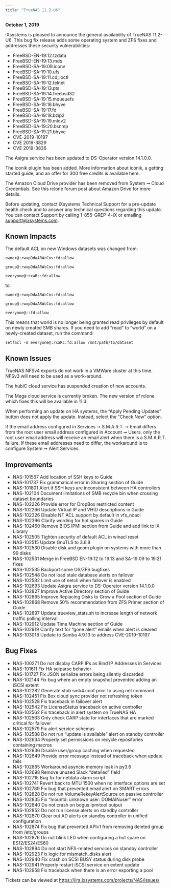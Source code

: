 ```yaml
---
title: "TrueNAS 11.2-U6"
---
```


**October 1, 2019**

iXsystems is pleased to announce the general availability of TrueNAS 11.2-U6. This bug fix release adds some operating system and ZFS fixes and addresses these security vulnerabilities:

+ FreeBSD-EN-19:12.tzdata
+ FreeBSD-EN-19:13.mds
+ FreeBSD-SA-19:09.iconv
+ FreeBSD-SA-19:10.ufs
+ FreeBSD-SA-19:11.cd_ioctl
+ FreeBSD-SA-19:12.telnet
+ FreeBSD-SA-19:13.pts
+ FreeBSD-SA-19:14.freebsd32
+ FreeBSD-SA-19:15.mqueuefs
+ FreeBSD-SA-19:16.bhyve
+ FreeBSD-SA-19:17.fd
+ FreeBSD-SA-19:18.bzip2
+ FreeBSD-SA-19:19.mldv2
+ FreeBSD-SA-19:20.bsnmp
+ FreeBSD-SA-19:21.bhyve
+ CVE-2019-10197
+ CVE 2019-3829
+ CVE 2019-3836

The Asigra service has been updated to DS-Operator version 14.1.0.0.

The iconik plugin has been added. More information about iconik, a getting started guide, and an offer for 300 free credits is available here.

The Amazon Cloud Drive provider has been removed from System ➞ Cloud Credentials. See this rclone forum post about Amazon Drive for more details.

Before updating, contact iXsystems Technical Support for a pre-update health check and to answer any technical questions regarding this update. You can contact Support by calling 1-855-GREP-4-iX or emailing support@ixsystems.com.

## Known Impacts

The default ACL on new Windows datasets was changed from:

`owner@:rwxpDdaARWcCos:fd:allow`

`group@:rwxpDdaARWcCos:fd:allow`

`everyone@:rxaRc:fd:allow`

to:

`owner@:rwxpDdaARWcCos:fd:allow`

`group@:rwxpDdaARWcCos:fd:allow`

`everyone@::fd:allow`

This means that world is no longer being granted read privileges by default on newly created SMB shares. If you need to add “read” to “world” on a newly-created dataset, run the command:

`setfacl -m everyone@:rxaRc:fd:allow /mnt/path/to/dataset`

## Known Issues

TrueNAS NFSv4 exports do not work in a VMWare cluster at this time. NFSv3 will need to be used as a work-around.

The hubiC cloud service has suspended creation of new accounts.

The Mega cloud service is currently broken. The new version of rclone which fixes this will be available in 11.3.

When performing an update on HA systems, the “Apply Pending Updates” button does not apply the update. Instead, select the “Check Now” option.

If the email address configured in Services ➞ S.M.A.R.T. ➞ Email differs from the root user email address configured in Account ➞ Users, only the root user email address will receive an email alert when there is a S.M.A.R.T. failure. If these email addresses need to differ, the workaround is to configure System ➞ Alert Services.

## Improvements

+ NAS-101567 Add location of SSH keys to Guide
+ NAS-101737 Fix grammatical error in Sharing section of Guide
+ NAS-101801 Alert if SSH keys are inconsistent between HA controllers
+ NAS-102104 Document limitations of SMB recycle bin when crossing dataset boundaries
+ NAS-102226 Provide error for DropBox restricted content
+ NAS-102266 Update Virtual IP and VHID descriptions in Guide
+ NAS-102326 Disable NT ACL support by default in vfs_noacl
+ NAS-102396 Clarify wording for hot spares in Guide
+ NAS-102460 Remove BIOS IPMI section from Guide and add link to iX Library
+ NAS-102505 Tighten security of default ACL in winacl reset
+ NAS-102515 Update GnuTLS to 3.6.8
+ NAS-102530 Disable disk and geom plugin on systems with more than 99 disks
+ NAS-102531 Merge in FreeBSD EN-19:12 to 19.13 and SA-19:09 to 19:21 fixes
+ NAS-102535 Backport some OS/ZFS bugfixes
+ NAS-102548 Do not load stale database alerts on failover
+ NAS-102582 Limit use of netcli when failover is enabled
+ NAS-102693 Update Asigra service to DS-Operator version 14.1.0.0
+ NAS-102827 Improve Active Directory section of Guide
+ NAS-102865 Improve Replacing Disks to Grow a Pool section of Guide
+ NAS-102868 Remove 50% recommendation from ZFS Primer section of Guide
+ NAS-102897 Update trueview_stats.sh to increase length of network traffic polling interval
+ NAS-102912 Update Time Machine section of Guide
+ NAS-102919 Clarify text for “gone alert” emails when alert is cleared
+ NAS-103018 Update to Samba 4.9.13 to address CVE-2019-10197

## Bug Fixes

+ NAS-100271 Do not display CARP IPs as Bind IP Addresses in Services
+ NAS-101611 Fix HA sqlparse behavior
+ NAS-101727 Fix JSON serialize errors being silently discarded
+ NAS-102144 Fix bug where an empty snapshot prevented adding an iSCSI extent
+ NAS-102282 Generate stub smb4.conf prior to using net command
+ NAS-102451 Fix Box cloud sync provider not refreshing token
+ NAS-102528 Fix traceback in failover alert
+ NAS-102542 Fix LicenseStatus traceback on active controller
+ NAS-102562 Fix traceback in alert system on TrueNAS HA
+ NAS-102563 Only check CARP state for interfaces that are marked critical for failover
+ NAS-102579 Fix alert service schemas
+ NAS-102588 Do not run “update is available” alert on standby controller
+ NAS-102634 Properly set permissions on recycle repositories containing macros
+ NAS-102636 Disable user/group caching when requested
+ NAS-102649 Provide error message instead of traceback when update fails
+ NAS-102665 Workaround asyncio memory leak in py3.6
+ NAS-102698 Remove unused Slack “detailed” field
+ NAS-102715 Bug fix for netdata alarm script
+ NAS-102741 Revert back to MTU 1500 when no interface options are set
+ NAS-102789 Fix bug that prevented email alert on SMART errors
+ NAS-102828 Do not run VolumeRekeyAlertSource on passive controller
+ NAS-102835 Fix “mountd: unknown user: DOMAINuser” error
+ NAS-102840 Do not crash on bogus ipmitool output
+ NAS-102852 Do not run license alerts on standby controller
+ NAS-102870 Clear out AD alerts on standby controller in unified configuration
+ NAS-102874 Fix bug that prevented APIv1 from removing deleted group from /etc/groups
+ NAS-102876 Do not blink LED when configuring a hot spare on ES12/ES24/ES60
+ NAS-102894 Do not start NFS-related services on standby controller
+ NAS-102923 Fix logic for mismatch_disks alert
+ NAS-102940 Fix crash on SCSI BUSY status during disk probe
+ NAS-102941 Properly restart iSCSI service on extent update
+ NAS-102958 Fix traceback when there is an error exporting a pool

Tickets can be viewed at https://jira.ixsystems.com/projects/NAS/issues/

